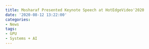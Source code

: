 ```yaml
---
title: Mosharaf Presented Keynote Speech at HotEdgeVideo'2020
date: '2020-08-12 13:22:00'
categories:
- News
tags:
- GPU
- Systems + AI
---
```


